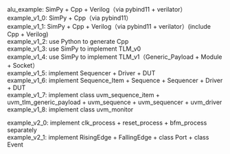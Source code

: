 alu_example: SimPy + Cpp + Verilog（via pybind11 + verilator）  
example_v1_0: SimPy + Cpp（via pybind11）  
example_v1_1: SimPy + Cpp + Verilog（via pybind11 + verilator）(include Cpp + Verilog)  
example_v1_2: use Python to generate Cpp  
example_v1_3: use SimPy to implement TLM_v0  
example_v1_4: use SimPy to implement TLM_v1（Generic_Payload + Module + Socket）  
example_v1_5: implement Sequencer + Driver + DUT  
example_v1_6: implement Sequence_Item + Sequence + Sequencer + Driver + DUT  
example_v1_7: implement class uvm_sequence_item + uvm_tlm_generic_payload + uvm_sequence + uvm_sequencer + uvm_driver  
example_v1_8: implement class uvm_monitor  

example_v2_0: implement clk_process + reset_process + bfm_process separately  
example_v2_1: implement RisingEdge + FallingEdge + class Port + class Event  
